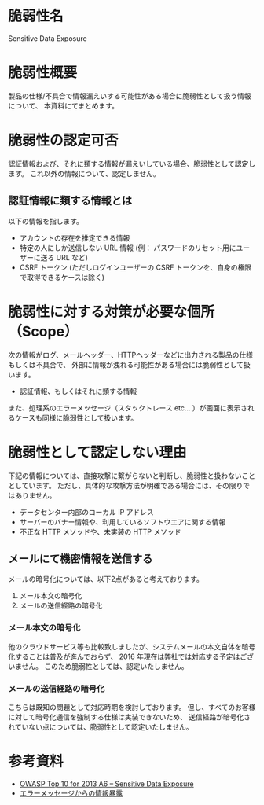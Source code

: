 # 脆弱性名
Sensitive Data Exposure

# 脆弱性概要
製品の仕様/不具合で情報漏えいする可能性がある場合に脆弱性として扱う情報について、
本資料にてまとめます。

# 脆弱性の認定可否
認証情報および、それに類する情報が漏えいしている場合、脆弱性として認定します。
これ以外の情報について、認定しません。

## 認証情報に類する情報とは
以下の情報を指します。

* アカウントの存在を推定できる情報
* 特定の人にしか送信しない URL 情報 (例： パスワードのリセット用にユーザーに送る URL など)
* CSRF トークン (ただしログインユーザーの CSRF トークンを、自身の権限で取得できるケースは除く)

# 脆弱性に対する対策が必要な個所（Scope）
次の情報がログ、メールヘッダー、HTTPヘッダーなどに出力される製品の仕様もしくは不具合で、
外部に情報が洩れる可能性がある場合には脆弱性として扱います。

* 認証情報、もしくはそれに類する情報

また、処理系のエラーメッセージ（スタックトレース etc… ）が画面に表示されるケースも同様に脆弱性として扱います。

# 脆弱性として認定しない理由
下記の情報については、直接攻撃に繋がらないと判断し、脆弱性と扱わないこととしています。
ただし、具体的な攻撃方法が明確である場合には、その限りではありません。

* データセンター内部のローカル IP アドレス
* サーバーのバナー情報や、利用しているソフトウエアに関する情報
* 不正な HTTP メソッドや、未実装の HTTP メソッド

## メールにて機密情報を送信する
メールの暗号化については、以下2点があると考えております。

1. メール本文の暗号化
2. メールの送信経路の暗号化

### メール本文の暗号化
他のクラウドサービス等も比較致しましたが、システムメールの本文自体を暗号化することは普及が進んでおらず、
2016 年現在は弊社では対応する予定はございません。
このため脆弱性としては、認定いたしません。

### メールの送信経路の暗号化
こちらは既知の問題として対応時期を検討しております。
但し、すべてのお客様に対して暗号化通信を強制する仕様は実装できないため、
送信経路が暗号化されていない点については、脆弱性として認定いたしません。

# 参考資料

* [OWASP Top 10 for 2013 A6 – Sensitive Data Exposure](http://owasptop10.googlecode.com/files/OWASP%20Top%2010%20-%202013.pdf)
* [エラーメッセージからの情報暴露](https://www.ipa.go.jp/security/awareness/vendor/programmingv1/b09_03.html)
